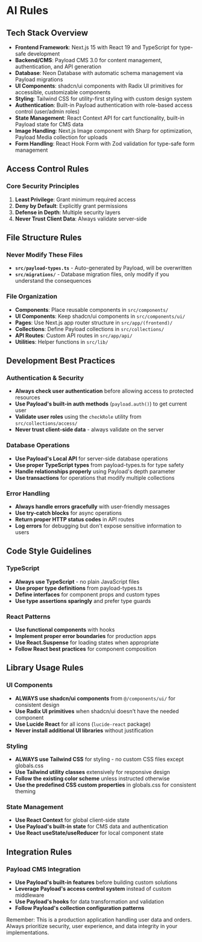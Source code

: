 # AI Rules

## Tech Stack Overview

- **Frontend Framework**: Next.js 15 with React 19 and TypeScript for type-safe development
- **Backend/CMS**: Payload CMS 3.0 for content management, authentication, and API generation
- **Database**: Neon Database with automatic schema management via Payload migrations
- **UI Components**: shadcn/ui components with Radix UI primitives for accessible, customizable components
- **Styling**: Tailwind CSS for utility-first styling with custom design system
- **Authentication**: Built-in Payload authentication with role-based access control (user/admin roles)
- **State Management**: React Context API for cart functionality, built-in Payload state for CMS data
- **Image Handling**: Next.js Image component with Sharp for optimization, Payload Media collection for uploads
- **Form Handling**: React Hook Form with Zod validation for type-safe form management

## Access Control Rules

### Core Security Principles
1. **Least Privilege**: Grant minimum required access
2. **Deny by Default**: Explicitly grant permissions
3. **Defense in Depth**: Multiple security layers
4. **Never Trust Client Data**: Always validate server-side

## File Structure Rules

### Never Modify These Files
- **`src/payload-types.ts`** - Auto-generated by Payload, will be overwritten
- **`src/migrations/`** - Database migration files, only modify if you understand the consequences

### File Organization
- **Components**: Place reusable components in `src/components/`
- **UI Components**: Keep shadcn/ui components in `src/components/ui/`
- **Pages**: Use Next.js app router structure in `src/app/(frontend)/`
- **Collections**: Define Payload collections in `src/collections/`
- **API Routes**: Custom API routes in `src/app/api/`
- **Utilities**: Helper functions in `src/lib/`

## Development Best Practices

### Authentication & Security
- **Always check user authentication** before allowing access to protected resources
- **Use Payload's built-in auth methods** (`payload.auth()`) to get current user
- **Validate user roles** using the `checkRole` utility from `src/collections/access/`
- **Never trust client-side data** - always validate on the server

### Database Operations
- **Use Payload's Local API** for server-side database operations
- **Use proper TypeScript types** from payload-types.ts for type safety
- **Handle relationships properly** using Payload's depth parameter
- **Use transactions** for operations that modify multiple collections

### Error Handling
- **Always handle errors gracefully** with user-friendly messages
- **Use try-catch blocks** for async operations
- **Return proper HTTP status codes** in API routes
- **Log errors** for debugging but don't expose sensitive information to users

## Code Style Guidelines

### TypeScript
- **Always use TypeScript** - no plain JavaScript files
- **Use proper type definitions** from payload-types.ts
- **Define interfaces** for component props and custom types
- **Use type assertions sparingly** and prefer type guards

### React Patterns
- **Use functional components** with hooks
- **Implement proper error boundaries** for production apps
- **Use React.Suspense** for loading states when appropriate
- **Follow React best practices** for component composition

## Library Usage Rules

### UI Components
- **ALWAYS use shadcn/ui components** from `@/components/ui/` for consistent design
- **Use Radix UI primitives** when shadcn/ui doesn't have the needed component
- **Use Lucide React** for all icons (`lucide-react` package)
- **Never install additional UI libraries** without justification

### Styling
- **ALWAYS use Tailwind CSS** for styling - no custom CSS files except globals.css
- **Use Tailwind utility classes** extensively for responsive design
- **Follow the existing color scheme** unless instructed otherwise
- **Use the predefined CSS custom properties** in globals.css for consistent theming

### State Management
- **Use React Context** for global client-side state
- **Use Payload's built-in state** for CMS data and authentication
- **Use React useState/useReducer** for local component state

## Integration Rules

### Payload CMS Integration
- **Use Payload's built-in features** before building custom solutions
- **Leverage Payload's access control system** instead of custom middleware
- **Use Payload's hooks** for data transformation and validation
- **Follow Payload's collection configuration patterns**

Remember: This is a production application handling user data and orders. Always prioritize security, user experience, and data integrity in your implementations.
